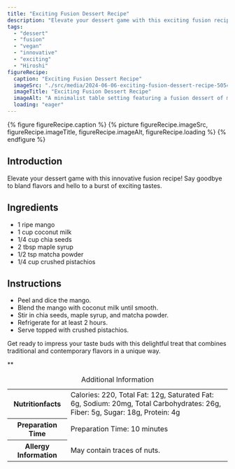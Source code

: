```yaml
---
title: "Exciting Fusion Dessert Recipe"
description: "Elevate your dessert game with this exciting fusion recipe that combines the sweetness of mango with the earthy matcha flavor. A vegan treat that will tantalize your taste buds!"
tags:
  - "dessert"
  - "fusion"
  - "vegan"
  - "innovative"
  - "exciting"
  - "Hiroshi"
figureRecipe: 
  caption: "Exciting Fusion Dessert Recipe"
  imageSrc: "./src/media/2024-06-06-exciting-fusion-dessert-recipe-5054.png"
  imageTitle: "Exciting Fusion Dessert Recipe"
  imageAlt: "A minimalist table setting featuring a fusion dessert of mango, coconut milk, chia seeds, maple syrup, matcha, and pistachios."
  loading: "eager"
---
```


{% figure figureRecipe.caption %}
{% picture figureRecipe.imageSrc, figureRecipe.imageTitle, figureRecipe.imageAlt, figureRecipe.loading %}
{% endfigure %}

## Introduction

Elevate your dessert game with this innovative fusion recipe! Say goodbye to bland flavors and hello to a burst of exciting tastes.

## Ingredients

- 1 ripe mango
- 1 cup coconut milk
- 1/4 cup chia seeds
- 2 tbsp maple syrup
- 1/2 tsp matcha powder
- 1/4 cup crushed pistachios

## Instructions

- Peel and dice the mango.
- Blend the mango with coconut milk until smooth.
- Stir in chia seeds, maple syrup, and matcha powder.
- Refrigerate for at least 2 hours.
- Serve topped with crushed pistachios.

Get ready to impress your taste buds with this delightful treat that combines traditional and contemporary flavors in a unique way.

**

<table><caption class='sr-only'>Additional Information</caption><tr><th>Nutritionfacts</th><td>Calories: 220, Total Fat: 12g, Saturated Fat: 6g, Sodium: 20mg, Total Carbohydrates: 26g, Fiber: 5g, Sugar: 18g, Protein: 4g&nbsp;</td></tr><tr><th>Preparation Time</th><td>Preparation Time: 10 minutes&nbsp;</td></tr><tr><th>Allergy Information</th><td>May contain traces of nuts.&nbsp;</td></tr></table>

